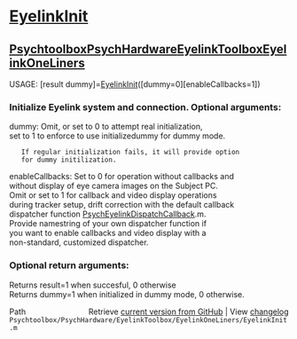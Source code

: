 # [EyelinkInit](EyelinkInit)
## [Psychtoolbox](Psychtoolbox)[PsychHardware](PsychHardware)[EyelinkToolbox](EyelinkToolbox)[EyelinkOneLiners](EyelinkOneLiners)

USAGE: [result dummy]=[EyelinkInit](EyelinkInit)([dummy=0][enableCallbacks=1])  
  
### Initialize Eyelink system and connection. Optional arguments:  
  
dummy: Omit, or set to 0 to attempt real initialization,  
       set to 1 to enforce to use initializedummy for dummy mode.  
  
       If regular initialization fails, it will provide option  
       for dummy initilization.  
  
enableCallbacks: Set to 0 for operation without callbacks and  
                 without display of eye camera images on the Subject PC.  
                 Omit or set to 1 for callback and video display operations  
                 during tracker setup, drift correction with the default callback  
                 dispatcher function [PsychEyelinkDispatchCallback](PsychEyelinkDispatchCallback).m.  
                 Provide namestring of your own dispatcher function if  
                 you want to enable callbacks and video display with a  
                 non-standard, customized dispatcher.  
  
### Optional return arguments:  
  
Returns result=1 when succesful, 0 otherwise  
Returns dummy=1 when initialized in dummy mode, 0 otherwise.  
  




<div class="code_header" style="text-align:right;">
  <span style="float:left;">Path&nbsp;&nbsp;</span> <span class="counter">Retrieve <a href=
  "https://raw.github.com/Psychtoolbox-3/Psychtoolbox-3/beta/Psychtoolbox/PsychHardware/EyelinkToolbox/EyelinkOneLiners/EyelinkInit.m">current version from GitHub</a> | View <a href=
  "https://github.com/Psychtoolbox-3/Psychtoolbox-3/commits/beta/Psychtoolbox/PsychHardware/EyelinkToolbox/EyelinkOneLiners/EyelinkInit.m">changelog</a></span>
</div>
<div class="code">
  <code>Psychtoolbox/PsychHardware/EyelinkToolbox/EyelinkOneLiners/EyelinkInit.m</code>
</div>

